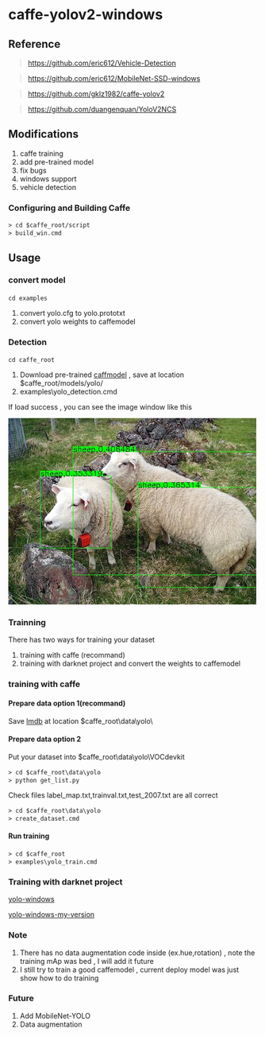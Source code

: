 # caffe-yolov2-windows

## Reference

> https://github.com/eric612/Vehicle-Detection

> https://github.com/eric612/MobileNet-SSD-windows

> https://github.com/gklz1982/caffe-yolov2

> https://github.com/duangenquan/YoloV2NCS

## Modifications

1. caffe training 
2. add pre-trained model
3. fix bugs
4. windows support
5. vehicle detection

### Configuring and Building Caffe 

```
> cd $caffe_root/script
> build_win.cmd
```

## Usage

### convert model

`cd examples`

1. convert yolo.cfg to yolo.prototxt
2. convert yolo weights to caffemodel

### Detection

`cd caffe_root`
1. Download pre-trained [caffmodel](https://drive.google.com/open?id=1WXD6Pi47ryGPiTEtGeN4eDQsplgo35qm) , save at location $caffe_root/models/yolo/
2. examples\yolo_detection.cmd

If load success , you can see the image window like this 

![alt tag](out\00001.jpg)

### Trainning

There has two ways for training your dataset

1. training with caffe (recommand)
2. training with darknet project and convert the weights to caffemodel

### training with caffe


#### Prepare data option 1(recommand)

Save [lmdb](https://drive.google.com/open?id=15VB2qthaf0s9aYxCSWt8xE2BDvaZPsth) at location $caffe_root\data\yolo\

#### Prepare data option 2

Put your dataset into $caffe_root\data\yolo\VOCdevkit

```
> cd $caffe_root\data\yolo
> python get_list.py 
```

Check files label_map.txt,trainval.txt,test_2007.txt are all correct 

```
> cd $caffe_root\data\yolo
> create_dataset.cmd
```

#### Run training

```
> cd $caffe_root
> examples\yolo_train.cmd
```

### Training with darknet project

[yolo-windows](https://github.com/unsky/yolo-for-windows-v2)

[yolo-windows-my-version](https://github.com/eric612/yolov2-windows)

### Note

1. There has no data augmentation code inside (ex.hue,rotation) , note the training mAp was bed , I will add it future
2. I still try to train a good caffemodel , current deploy model was just show how to do training

### Future

1. Add MobileNet-YOLO
2. Data augmentation  